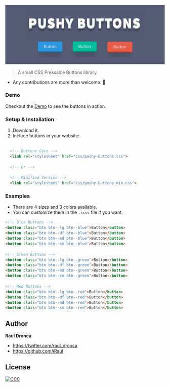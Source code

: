 ![Pushy Buttons](readme-bg.png)
> A small CSS Pressable Buttons library.

- Any contributions are more than welcome. 🤗

### Demo

Checkout the [Demo](https://iraul.github.io/pushy-buttons/) to see the buttons in action.

### Setup & Installation
1. Download it.
2. Include buttons in your website:

```html

  <!-- Buttons Core -->
  <link rel="stylesheet" href="css/pushy-buttons.css">

  <!-- Or -->

  <!-- Minified Version -->
  <link rel="stylesheet" href="css/pushy-buttons.min.css">
```
### Examples
- There are 4 sizes and 3 colors available.
- You can customize them in the `.scss` file if you want.

```html
<!-- Blue Buttons -->
<button class="btn btn--lg btn--blue">Button</button>
<button class="btn btn--df btn--blue">Button</button>
<button class="btn btn--md btn--blue">Button</button>
<button class="btn btn--sm btn--blue">Button</button>

<!-- Green Buttons -->
<button class="btn btn--lg btn--green">Button</button>
<button class="btn btn--df btn--green">Button</button>
<button class="btn btn--md btn--green">Button</button>
<button class="btn btn--sm btn--green">Button</button>

<!-- Red Buttons -->
<button class="btn btn--lg btn--red">Button</button>
<button class="btn btn--df btn--red">Button</button>
<button class="btn btn--md btn--red">Button</button>
<button class="btn btn--sm btn--red">Button</button>
```
## Author

**Raul Dronca**

* https://twitter.com/raul_dronca
* https://github.com/iRaul

## License

[![CC0](https://licensebuttons.net/p/zero/1.0/88x31.png)](https://creativecommons.org/publicdomain/zero/1.0/)
